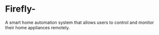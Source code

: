 # Firefly-
A smart home automation system that allows users to control and monitor their home appliances remotely.
